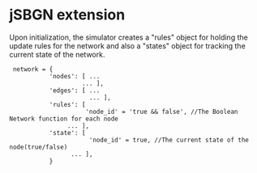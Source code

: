 # jSBGN extension #
Upon initialization, the simulator creates a "rules" object for holding the update rules for the network and also a "states" object for tracking the current state of the network.

```
 network = {
           'nodes': [ ...
                    ... ],
           'edges': [ ...
                      ... ],
           'rules': [ 
                     'node_id' = 'true && false', //The Boolean Network function for each node
                ... ],
           'state': [ 
                      'node_id' = true, //The current state of the node(true/false)
                 ... ],
           }
```